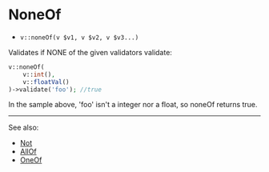 # NoneOf

- `v::noneOf(v $v1, v $v2, v $v3...)`

Validates if NONE of the given validators validate:

```php
v::noneOf(
    v::int(),
    v::floatVal()
)->validate('foo'); //true
```

In the sample above, 'foo' isn't a integer nor a float, so noneOf returns true.

***
See also:

  * [Not](Not.md)
  * [AllOf](AllOf.md)
  * [OneOf](OneOf.md)
